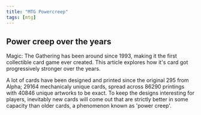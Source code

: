 ```yaml
---
title: "MTG Powercreep"
tags: [mtg]
---
```


## Power creep over the years

Magic: The Gathering has been around since 1993, making it the first collectible card game ever created. This article explores how it's card got progressively stronger over the years.
<!--more-->

A lot of cards have been designed and printed since the original 295 from Alpha; 29164 mechanicaly unique cards, spread across 86290 printings with 40846 unique artworks to be exact. To keep the designs interesting for players, inevitably new cards will come out that are strictly better in some capacity than older cards, a phenomenon known as 'power creep'.
